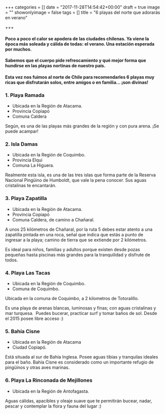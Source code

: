 +++
categories = []
date = "2017-11-28T14:54:42+00:00"
draft = true
image = ""
showonlyimage = false
tags = []
title = "6 playas del norte que adorarás en verano"

+++
#### Poco a poco el calor se apodera de las ciudades chilenas. Ya viene la época más soleada y cálida de todas: el verano. Una estación esperada por muchos.

#### Sabemos que el cuerpo pide refrescamiento y qué mejor forma que hundirse en las playas nortinas de nuestro país.

#### Esta vez nos fuimos al norte de Chile para recomendarles 6 playas muy ricas que disfrutarán solos, entre amigos o en familia… ¡son divinas!

### 1. Playa Ramada

* Ubicada en la Región de Atacama.
* Provincia Copiapó
* Comuna Caldera

Según, es una de las playas más grandes de la región y con pura arena. ¡Se puede acampar!

### 2. Isla Damas

* Ubicada en la Región de Coquimbo.
* Provincia Elqui
* Comuna La Higuera.

Realmente esta isla, es una de las tres islas que forma parte de la Reserva Nacional Pingüino de Humboldt, que vale la pena conocer. Sus aguas cristalinas te encantarán.

### 3. Playa Zapatilla

* Ubicada en la Región de Atacama.
* Provincia Copiapó
* Comuna Caldera, de camino a Chañaral.

A unos 25 kilómetros de Chañaral, por la ruta 5 debes estar atento a una zapatilla pintada en una roca, señal que indica que estás a punto de ingresar a la playa; camino de tierra que se extiende por 2 kilómetros.

Es ideal para niños, familias y adultos porque existen desde pozas pequeñas hasta piscinas más grandes para la tranquilidad y disfrute de todos.

### 4. Playa Las Tacas

* Ubicada en la Región de Coquimbo.
* Comuna de Coquimbo.

Ubicada en la comuna de Coquimbo, a 2 kilometros de Totoralillo.

Es una playa de arenas blancas, luminosas y finas; con aguas cristalinas y mar turquesa.  Puedes bucerar, practicar surf y tomar baños de sol. Desde el 2015 posee libre acceso :)

### 5. Bahía Cisne

* Ubicada en la Región de Atacama
* Ciudad Copiapó.

Está situada al sur de Bahía Inglesa. Posee aguas tibias y tranquilas ideales para el baño. Bahía Cisne es considerado como un importante refugio de pingüinos y otras aves marinas.

### 6. Playa La Rinconada de Mejillones

* Ubicada en la Región de Antofagasta.

Aguas cálidas, apacibles y oleaje suave que te permitirán bucear, nadar, pescar y contemplar la flora y fauna del lugar :)